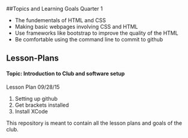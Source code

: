 
##Topics and Learning Goals Quarter 1
<ul>
<li>The fundementals of HTML and CSS</li>
<li>Making basic webpages involving CSS and HTML</li>
<li>Use frameworks like bootstrap to improve the quality of the HTML</li>
<li>Be comfortable using the command line to commit to github </li>
</ul>

<h2> Lesson-Plans</h2>
<h4>Topic: Introduction to Club and software setup </h4>
<p>Lesson Plan 09/28/15</p>
<ol>
<li>Setting up github</li>
<li>Get brackets installed </li> 
<li>Install XCode </li>
</ol>


<p>This repository is meant to contain all the lesson plans and goals of the club. </p>
